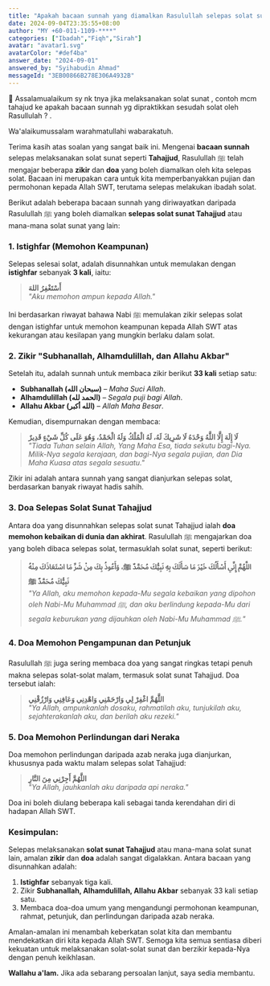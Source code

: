 ```yaml
---
title: "Apakah bacaan sunnah yang diamalkan Rasulullah selepas solat sunat seperti tahajud?"
date: 2024-09-04T23:35:55+08:00
author: "MY +60-011-1109-****"
categories: ["Ibadah","Fiqh","Sirah"]
avatar: "avatar1.svg"
avatarColor: "#def4ba"
answer_date: "2024-09-01"
answered_by: "Syihabudin Ahmad"
messageId: "3EB00866B278E306A4932B"
---
```


🔴 Assalamualaikum sy nk tnya jika melaksanakan solat sunat , contoh mcm tahajud ke apakah bacaan sunnah yg dipraktikkan sesudah solat oleh Rasullulah ? .

<!--more-->

Wa'alaikumussalam warahmatullahi wabarakatuh.

Terima kasih atas soalan yang sangat baik ini. Mengenai **bacaan sunnah** selepas melaksanakan solat sunat seperti **Tahajjud**, Rasulullah ﷺ telah mengajar beberapa **zikir** dan **doa** yang boleh diamalkan oleh kita selepas solat. Bacaan ini merupakan cara untuk kita memperbanyakkan pujian dan permohonan kepada Allah SWT, terutama selepas melakukan ibadah solat.

Berikut adalah beberapa bacaan sunnah yang diriwayatkan daripada Rasulullah ﷺ yang boleh diamalkan **selepas solat sunat Tahajjud** atau mana-mana solat sunat yang lain:

### 1. **Istighfar (Memohon Keampunan)**
Selepas selesai solat, adalah disunnahkan untuk memulakan dengan **istighfar** sebanyak **3 kali**, iaitu:

> **أَسْتَغْفِرُ اللهَ**  
> _"Aku memohon ampun kepada Allah."_

Ini berdasarkan riwayat bahawa Nabi ﷺ memulakan zikir selepas solat dengan istighfar untuk memohon keampunan kepada Allah SWT atas kekurangan atau kesilapan yang mungkin berlaku dalam solat.

### 2. **Zikir "Subhanallah, Alhamdulillah, dan Allahu Akbar"**
Setelah itu, adalah sunnah untuk membaca zikir berikut **33 kali** setiap satu:

- **Subhanallah (سبحان الله)** – _Maha Suci Allah_.
- **Alhamdulillah (الحمد لله)** – _Segala puji bagi Allah_.
- **Allahu Akbar (الله أكبر)** – _Allah Maha Besar_.

Kemudian, disempurnakan dengan membaca:

> **لَا إِلَهَ إِلَّا اللَّهُ وَحْدَهُ لَا شَرِيكَ لَهُ، لَهُ الْمُلْكُ وَلَهُ الْحَمْدُ، وَهُوَ عَلَى كُلِّ شَيْءٍ قَدِيرٌ**  
> _"Tiada Tuhan selain Allah, Yang Maha Esa, tiada sekutu bagi-Nya. Milik-Nya segala kerajaan, dan bagi-Nya segala pujian, dan Dia Maha Kuasa atas segala sesuatu."_

Zikir ini adalah antara sunnah yang sangat dianjurkan selepas solat, berdasarkan banyak riwayat hadis sahih.

### 3. **Doa Selepas Solat Sunat Tahajjud**
Antara doa yang disunnahkan selepas solat sunat Tahajjud ialah **doa memohon kebaikan di dunia dan akhirat**. Rasulullah ﷺ mengajarkan doa yang boleh dibaca selepas solat, termasuklah solat sunat, seperti berikut:

> **اللَّهُمَّ إِنِّي أَسْأَلُكَ خَيْرَ مَا سَأَلَكَ بِهِ نَبِيُّكَ مُحَمَّدٌ ﷺ، وَأَعُوذُ بِكَ مِنْ شَرِّ مَا اسْتَعَاذَكَ مِنْهُ نَبِيُّكَ مُحَمَّدٌ ﷺ**  
> _"Ya Allah, aku memohon kepada-Mu segala kebaikan yang dipohon oleh Nabi-Mu Muhammad ﷺ, dan aku berlindung kepada-Mu dari segala keburukan yang dijauhkan oleh Nabi-Mu Muhammad ﷺ."_

### 4. **Doa Memohon Pengampunan dan Petunjuk**
Rasulullah ﷺ juga sering membaca doa yang sangat ringkas tetapi penuh makna selepas solat-solat malam, termasuk solat sunat Tahajjud. Doa tersebut ialah:

> **اللَّهُمَّ اغْفِرْ لِي وَارْحَمْنِي وَاهْدِنِي وَعَافِنِي وَارْزُقْنِي**  
> _"Ya Allah, ampunkanlah dosaku, rahmatilah aku, tunjukilah aku, sejahterakanlah aku, dan berilah aku rezeki."_

### 5. **Doa Memohon Perlindungan dari Neraka**
Doa memohon perlindungan daripada azab neraka juga dianjurkan, khususnya pada waktu malam selepas solat Tahajjud:

> **اللَّهُمَّ أَجِرْنِي مِنَ النَّارِ**  
> _"Ya Allah, jauhkanlah aku daripada api neraka."_

Doa ini boleh diulang beberapa kali sebagai tanda kerendahan diri di hadapan Allah SWT.

### Kesimpulan:

Selepas melaksanakan **solat sunat Tahajjud** atau mana-mana solat sunat lain, amalan **zikir** dan **doa** adalah sangat digalakkan. Antara bacaan yang disunnahkan adalah:
1. **Istighfar** sebanyak tiga kali.
2. Zikir **Subhanallah, Alhamdulillah, Allahu Akbar** sebanyak 33 kali setiap satu.
3. Membaca doa-doa umum yang mengandungi permohonan keampunan, rahmat, petunjuk, dan perlindungan daripada azab neraka.

Amalan-amalan ini menambah keberkatan solat kita dan membantu mendekatkan diri kita kepada Allah SWT. Semoga kita semua sentiasa diberi kekuatan untuk melaksanakan solat-solat sunat dan berzikir kepada-Nya dengan penuh keikhlasan.

**Wallahu a'lam.** Jika ada sebarang persoalan lanjut, saya sedia membantu.
